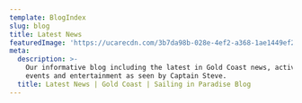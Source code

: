 ```yaml
---
template: BlogIndex
slug: blog
title: Latest News
featuredImage: 'https://ucarecdn.com/3b7da98b-028e-4ef2-a368-1ae1449ef2c7/'
meta:
  description: >-
    Our informative blog including the latest in Gold Coast news, activities,
    events and entertainment as seen by Captain Steve.
  title: Latest News | Gold Coast | Sailing in Paradise Blog
---
```


